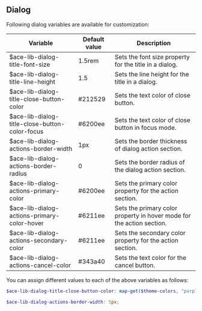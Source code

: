## Dialog
Following dialog variables are available for customization:

| Variable                                       | Default value        | Description                                                  |
| -----------------------------------------------|----------------------|--------------------------------------------------------------|
| $ace-lib-dialog-title-font-size                | 1.5rem               | Sets the font size property for the title in a dialog.                 |
| $ace-lib-dialog-title-line-height              | 1.5                  | Sets the line height for the title in a dialog.                        |
| $ace-lib-dialog-title-close-button-color       | #212529              | Sets the text color of close button.                         |
| $ace-lib-dialog-title-close-button-color-focus | #6200ee              | Sets the text color of close button in focus mode.           |
| $ace-lib-dialog-actions-border-width           | 1px                  | Sets the border thickness of dialog action section.          |
| $ace-lib-dialog-actions-border-radius          | 0                    | Sets the border radius of the dialog action section.             |
| $ace-lib-dialog-actions-primary-color          | #6200ee              | Sets the primary color property for the action section.              |
| $ace-lib-dialog-actions-primary-color-hover    | #6211ee              | Sets the primary color property in hover mode for the action section.|
| $ace-lib-dialog-actions-secondary-color        | #6211ee              | Sets the secondary color property for the action section.            |
| $ace-lib-dialog-actions-cancel-color           | #343a40              | Sets the text color for the cancel button.                        |

You can assign different values to each of the above variables as follows:
```scss
$ace-lib-dialog-title-close-button-color: map-get($theme-colors, "purple"); // This map color must be present in the $theme-colors map.

$ace-lib-dialog-actions-border-width: 5px;
```
